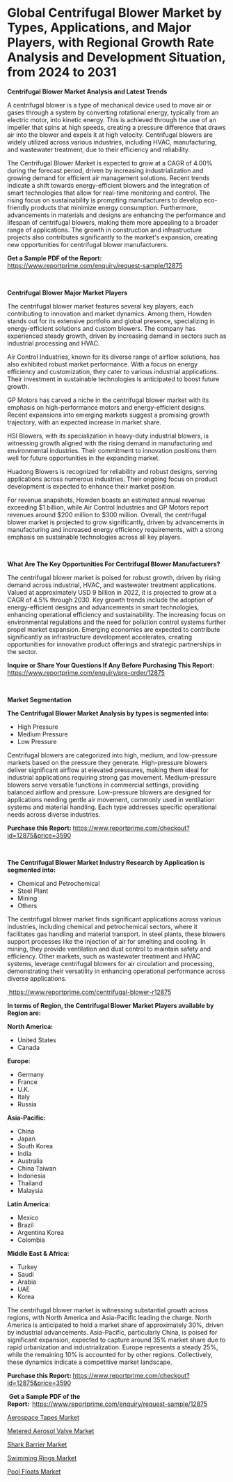 <p><h1>Global Centrifugal Blower Market by Types, Applications, and Major Players, with Regional Growth Rate Analysis and Development Situation, from 2024 to 2031</h1></p><p><strong>Centrifugal Blower Market Analysis and Latest Trends</strong></p>
<p><p>A centrifugal blower is a type of mechanical device used to move air or gases through a system by converting rotational energy, typically from an electric motor, into kinetic energy. This is achieved through the use of an impeller that spins at high speeds, creating a pressure difference that draws air into the blower and expels it at high velocity. Centrifugal blowers are widely utilized across various industries, including HVAC, manufacturing, and wastewater treatment, due to their efficiency and reliability.</p><p>The Centrifugal Blower Market is expected to grow at a CAGR of 4.00% during the forecast period, driven by increasing industrialization and growing demand for efficient air management solutions. Recent trends indicate a shift towards energy-efficient blowers and the integration of smart technologies that allow for real-time monitoring and control. The rising focus on sustainability is prompting manufacturers to develop eco-friendly products that minimize energy consumption. Furthermore, advancements in materials and designs are enhancing the performance and lifespan of centrifugal blowers, making them more appealing to a broader range of applications. The growth in construction and infrastructure projects also contributes significantly to the market's expansion, creating new opportunities for centrifugal blower manufacturers.</p></p>
<p><strong>Get a Sample PDF of the Report:&nbsp;</strong> <a href="https://www.reportprime.com/enquiry/request-sample/12875?utm_campaign=2009&utm_medium=2&utm_source=Github&utm_content=ia&utm_term=25122024&utm_id=centrifugal-blower">https://www.reportprime.com/enquiry/request-sample/12875</a></p>
<p>&nbsp;</p>
<p><strong>Centrifugal Blower Major Market Players</strong></p>
<p><p>The centrifugal blower market features several key players, each contributing to innovation and market dynamics. Among them, Howden stands out for its extensive portfolio and global presence, specializing in energy-efficient solutions and custom blowers. The company has experienced steady growth, driven by increasing demand in sectors such as industrial processing and HVAC.</p><p>Air Control Industries, known for its diverse range of airflow solutions, has also exhibited robust market performance. With a focus on energy efficiency and customization, they cater to various industrial applications. Their investment in sustainable technologies is anticipated to boost future growth.</p><p>GP Motors has carved a niche in the centrifugal blower market with its emphasis on high-performance motors and energy-efficient designs. Recent expansions into emerging markets suggest a promising growth trajectory, with an expected increase in market share.</p><p>HSI Blowers, with its specialization in heavy-duty industrial blowers, is witnessing growth aligned with the rising demand in manufacturing and environmental industries. Their commitment to innovation positions them well for future opportunities in the expanding market.</p><p>Huadong Blowers is recognized for reliability and robust designs, serving applications across numerous industries. Their ongoing focus on product development is expected to enhance their market position.</p><p>For revenue snapshots, Howden boasts an estimated annual revenue exceeding $1 billion, while Air Control Industries and GP Motors report revenues around $200 million to $300 million. Overall, the centrifugal blower market is projected to grow significantly, driven by advancements in manufacturing and increased energy efficiency requirements, with a strong emphasis on sustainable technologies across all key players.</p></p>
<p>&nbsp;</p>
<p><strong>What Are The Key Opportunities For Centrifugal Blower Manufacturers?</strong></p>
<p><p>The centrifugal blower market is poised for robust growth, driven by rising demand across industrial, HVAC, and wastewater treatment applications. Valued at approximately USD 9 billion in 2022, it is projected to grow at a CAGR of 4.5% through 2030. Key growth trends include the adoption of energy-efficient designs and advancements in smart technologies, enhancing operational efficiency and sustainability. The increasing focus on environmental regulations and the need for pollution control systems further propel market expansion. Emerging economies are expected to contribute significantly as infrastructure development accelerates, creating opportunities for innovative product offerings and strategic partnerships in the sector.</p></p>
<p><strong>Inquire or Share Your Questions If Any Before Purchasing This Report:</strong> <a href="https://www.reportprime.com/enquiry/pre-order/12875?utm_campaign=2009&utm_medium=2&utm_source=Github&utm_content=ia&utm_term=25122024&utm_id=centrifugal-blower">https://www.reportprime.com/enquiry/pre-order/12875</a></p>
<p>&nbsp;</p>
<p><strong>Market Segmentation</strong></p>
<p><strong>The Centrifugal Blower Market Analysis by types is segmented into:</strong></p>
<p><ul><li>High Pressure</li><li>Medium Pressure</li><li>Low Pressure</li></ul></p>
<p><p>Centrifugal blowers are categorized into high, medium, and low-pressure markets based on the pressure they generate. High-pressure blowers deliver significant airflow at elevated pressures, making them ideal for industrial applications requiring strong gas movement. Medium-pressure blowers serve versatile functions in commercial settings, providing balanced airflow and pressure. Low-pressure blowers are designed for applications needing gentle air movement, commonly used in ventilation systems and material handling. Each type addresses specific operational needs across diverse industries.</p></p>
<p><strong>Purchase this Report:&nbsp;</strong><a href="https://www.reportprime.com/checkout?id=12875&price=3590&utm_campaign=2009&utm_medium=2&utm_source=Github&utm_content=ia&utm_term=25122024&utm_id=centrifugal-blower">https://www.reportprime.com/checkout?id=12875&price=3590</a></p>
<p>&nbsp;</p>
<p><strong>The Centrifugal Blower Market Industry Research by Application is segmented into:</strong></p>
<p><ul><li>Chemical and Petrochemical</li><li>Steel Plant</li><li>Mining</li><li>Others</li></ul></p>
<p><p>The centrifugal blower market finds significant applications across various industries, including chemical and petrochemical sectors, where it facilitates gas handling and material transport. In steel plants, these blowers support processes like the injection of air for smelting and cooling. In mining, they provide ventilation and dust control to maintain safety and efficiency. Other markets, such as wastewater treatment and HVAC systems, leverage centrifugal blowers for air circulation and processing, demonstrating their versatility in enhancing operational performance across diverse applications.</p></p>
<p><a href="https://www.reportprime.com/centrifugal-blower-r12875?utm_campaign=2009&utm_medium=2&utm_source=Github&utm_content=ia&utm_term=25122024&utm_id=centrifugal-blower">&nbsp;https://www.reportprime.com/centrifugal-blower-r12875</a></p>
<p><strong>In terms of Region, the Centrifugal Blower Market Players available by Region are:</strong></p>
<p>
    <p> <strong> North America: </strong>
        <ul>
            <li>United States</li>
            <li>Canada</li>
        </ul>
        </p> 
    <p> <strong> Europe: </strong>
        <ul>
            <li>Germany</li>
            <li>France</li>
            <li>U.K.</li>
            <li>Italy</li>
            <li>Russia</li>
        </ul>
        </p> 
    <p> <strong> Asia-Pacific: </strong>
        <ul>
            <li>China</li>
            <li>Japan</li>
            <li>South Korea</li>
            <li>India</li>
            <li>Australia</li>
            <li>China Taiwan</li>
            <li>Indonesia</li>
            <li>Thailand</li>
            <li>Malaysia</li>
        </ul>
        </p> 
    <p> <strong> Latin America: </strong>
        <ul>
            <li>Mexico</li>
            <li>Brazil</li>
            <li>Argentina Korea</li>
            <li>Colombia</li>
        </ul>
        </p> 
    <p> <strong> Middle East & Africa: </strong>
        <ul>
            <li>Turkey</li>
            <li>Saudi</li>
            <li>Arabia</li>
            <li>UAE</li>
            <li>Korea</li>
        </ul>
    </p>
    </p>
<p><p>The centrifugal blower market is witnessing substantial growth across regions, with North America and Asia-Pacific leading the charge. North America is anticipated to hold a market share of approximately 30%, driven by industrial advancements. Asia-Pacific, particularly China, is poised for significant expansion, expected to capture around 35% market share due to rapid urbanization and industrialization. Europe represents a steady 25%, while the remaining 10% is accounted for by other regions. Collectively, these dynamics indicate a competitive market landscape.</p></p>
<p><strong>Purchase this Report: </strong><a href="https://www.reportprime.com/checkout?id=12875&price=3590&utm_campaign=2009&utm_medium=2&utm_source=Github&utm_content=ia&utm_term=25122024&utm_id=centrifugal-blower">https://www.reportprime.com/checkout?id=12875&price=3590</a></p>
<p>&nbsp;<strong>Get a Sample PDF of the Report:&nbsp;&nbsp;</strong><a href="https://www.reportprime.com/enquiry/request-sample/12875?utm_campaign=2009&utm_medium=2&utm_source=Github&utm_content=ia&utm_term=25122024&utm_id=centrifugal-blower">https://www.reportprime.com/enquiry/request-sample/12875</a></p>
<p><strong></strong></p>
<p><p><a href="https://www.linkedin.com/pulse/c-glance-reports-anmec?utm_campaign=2009&utm_medium=2&utm_source=Github&utm_content=ia&utm_term=25122024&utm_id=centrifugal-blower">Aerospace Tapes Market</a></p><p><a href="https://github.com/hgf64gh/Market-Research-Report-List-1/blob/main/metered-aerosol-valve-market.md?utm_campaign=2009&utm_medium=2&utm_source=Github&utm_content=ia&utm_term=25122024&utm_id=centrifugal-blower">Metered Aerosol Valve Market</a></p><p><a href="https://www.linkedin.com/pulse/shark-barrier-market-growth-segmentation-regional-analysis-0vg4f?utm_campaign=2009&utm_medium=2&utm_source=Github&utm_content=ia&utm_term=25122024&utm_id=centrifugal-blower">Shark Barrier Market</a></p><p><a href="https://www.linkedin.com/pulse/a-mkt-nova-vc8zf?utm_campaign=2009&utm_medium=2&utm_source=Github&utm_content=ia&utm_term=25122024&utm_id=centrifugal-blower">Swimming Rings Market</a></p><p><a href="https://www.linkedin.com/pulse/p-factrackr-ho6he?utm_campaign=2009&utm_medium=2&utm_source=Github&utm_content=ia&utm_term=25122024&utm_id=centrifugal-blower">Pool Floats Market</a></p></p>